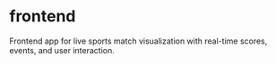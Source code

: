 # frontend
Frontend app for live sports match visualization with real-time scores, events, and user interaction.

